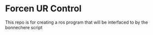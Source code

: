 # Forcen UR Control
This repo is for creating a ros program that will be interfaced to by the bonnechere script 